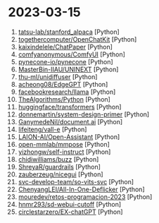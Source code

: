 # 2023-03-15

1. [tatsu-lab/stanford_alpaca](https://github.com/tatsu-lab/stanford_alpaca "Code and documentation to train Stanford's Alpaca models, and generate the data.") [Python]
2. [togethercomputer/OpenChatKit](https://github.com/togethercomputer/OpenChatKit "") [Python]
3. [kaixindelele/ChatPaper](https://github.com/kaixindelele/ChatPaper "Use ChatGPT to summarize the arXiv papers.") [Python]
4. [comfyanonymous/ComfyUI](https://github.com/comfyanonymous/ComfyUI "A powerful and modular stable diffusion GUI with a graph/nodes interface.") [Python]
5. [pynecone-io/pynecone](https://github.com/pynecone-io/pynecone "🕸 Web apps in pure Python 🐍") [Python]
6. [MasterBin-IIAU/UNINEXT](https://github.com/MasterBin-IIAU/UNINEXT "[CVPR'23] Universal Instance Perception as Object Discovery and Retrieval") [Python]
7. [thu-ml/unidiffuser](https://github.com/thu-ml/unidiffuser "Code and models for the paper One Transformer Fits All Distributions in Multi-Modal Diffusion") [Python]
8. [acheong08/EdgeGPT](https://github.com/acheong08/EdgeGPT "Reverse engineered API of Microsoft's Bing Chat") [Python]
9. [facebookresearch/llama](https://github.com/facebookresearch/llama "Inference code for LLaMA models") [Python]
10. [TheAlgorithms/Python](https://github.com/TheAlgorithms/Python "All Algorithms implemented in Python") [Python]
11. [huggingface/transformers](https://github.com/huggingface/transformers "🤗 Transformers: State-of-the-art Machine Learning for Pytorch, TensorFlow, and JAX.") [Python]
12. [donnemartin/system-design-primer](https://github.com/donnemartin/system-design-primer "Learn how to design large-scale systems. Prep for the system design interview. Includes Anki flashcards.") [Python]
13. [GanymedeNil/document.ai](https://github.com/GanymedeNil/document.ai "基于向量数据库与GPT3.5的通用本地知识库方案(A universal local knowledge base solution based on vector database and GPT3.5)") [Python]
14. [lifeiteng/vall-e](https://github.com/lifeiteng/vall-e "PyTorch implementation of VALL-E(Zero-Shot Text-To-Speech), Reproduced Demo https://lifeiteng.github.io/valle/index.html") [Python]
15. [LAION-AI/Open-Assistant](https://github.com/LAION-AI/Open-Assistant "OpenAssistant is a chat-based assistant that understands tasks, can interact with third-party systems, and retrieve information dynamically to do so.") [Python]
16. [open-mmlab/mmpose](https://github.com/open-mmlab/mmpose "OpenMMLab Pose Estimation Toolbox and Benchmark.") [Python]
17. [yizhongw/self-instruct](https://github.com/yizhongw/self-instruct "Aligning pretrained language models with instruction data generated by themselves.") [Python]
18. [chidiwilliams/buzz](https://github.com/chidiwilliams/buzz "Buzz transcribes and translates audio offline on your personal computer. Powered by OpenAI's Whisper.") [Python]
19. [ShreyaR/guardrails](https://github.com/ShreyaR/guardrails "Adding guardrails to large language models.") [Python]
20. [zauberzeug/nicegui](https://github.com/zauberzeug/nicegui "Create web-based UI with Python. The nice way.") [Python]
21. [svc-develop-team/so-vits-svc](https://github.com/svc-develop-team/so-vits-svc "SoftVC VITS Singing Voice Conversion") [Python]
22. [ChenyangLEI/All-In-One-Deflicker](https://github.com/ChenyangLEI/All-In-One-Deflicker "[CVPR2023] Blind Video Deflickering by Neural Filtering with a Flawed Atlas") [Python]
23. [mouredev/retos-programacion-2023](https://github.com/mouredev/retos-programacion-2023 "Ejercicios de código semanales en 2023 de la comunidad MoureDev para practicar lógica en cualquier lenguaje de programación.") [Python]
24. [hnmr293/sd-webui-cutoff](https://github.com/hnmr293/sd-webui-cutoff "Cutoff - Cutting Off Prompt Effect") [Python]
25. [circlestarzero/EX-chatGPT](https://github.com/circlestarzero/EX-chatGPT "Let ChatGPT truly learn how to go online and call APIs! 'EX-ChatGPT' can rival and even surpass NewBing") [Python]
